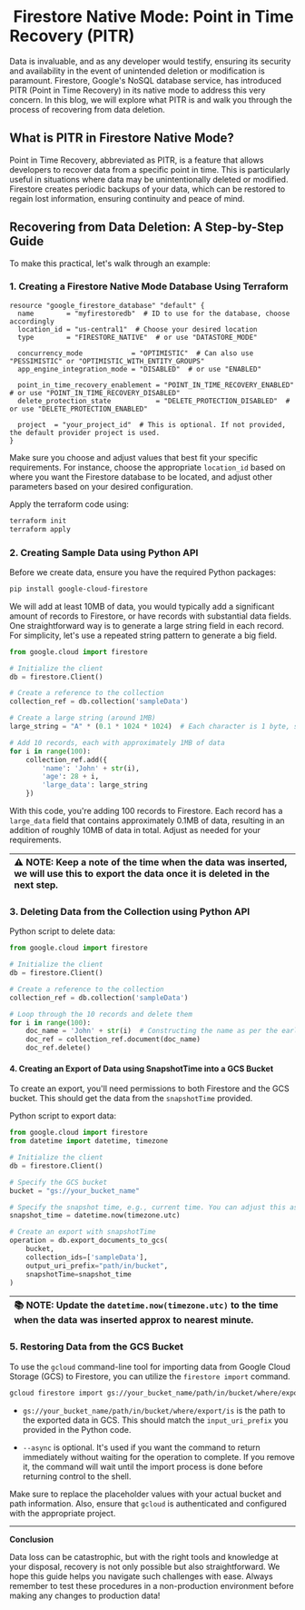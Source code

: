 #  Firestore Native Mode: Point in Time Recovery (PITR)

Data is invaluable, and as any developer would testify, ensuring its security and availability in the event of unintended deletion or modification is paramount. Firestore, Google's NoSQL database service, has introduced PITR (Point in Time Recovery) in its native mode to address this very concern. In this blog, we will explore what PITR is and walk you through the process of recovering from data deletion.

## What is PITR in Firestore Native Mode?

Point in Time Recovery, abbreviated as PITR, is a feature that allows developers to recover data from a specific point in time. This is particularly useful in situations where data may be unintentionally deleted or modified. Firestore creates periodic backups of your data, which can be restored to regain lost information, ensuring continuity and peace of mind.

## Recovering from Data Deletion: A Step-by-Step Guide

To make this practical, let's walk through an example:

### 1. **Creating a Firestore Native Mode Database Using Terraform**

```hcl
resource "google_firestore_database" "default" {
  name        = "myfirestoredb"  # ID to use for the database, choose accordingly
  location_id = "us-central1"  # Choose your desired location
  type        = "FIRESTORE_NATIVE"  # or use "DATASTORE_MODE"

  concurrency_mode            = "OPTIMISTIC"  # Can also use "PESSIMISTIC" or "OPTIMISTIC_WITH_ENTITY_GROUPS"
  app_engine_integration_mode = "DISABLED"  # or use "ENABLED"

  point_in_time_recovery_enablement = "POINT_IN_TIME_RECOVERY_ENABLED"  # or use "POINT_IN_TIME_RECOVERY_DISABLED" 
  delete_protection_state           = "DELETE_PROTECTION_DISABLED"  # or use "DELETE_PROTECTION_ENABLED"

  project  = "your_project_id"  # This is optional. If not provided, the default provider project is used.
}
```

Make sure you choose and adjust values that best fit your specific requirements. For instance, choose the appropriate `location_id` based on where you want the Firestore database to be located, and adjust other parameters based on your desired configuration.

Apply the terraform code using:

```bash
terraform init
terraform apply
```

### 2. **Creating Sample Data using Python API**

Before we create data, ensure you have the required Python packages:

```bash
pip install google-cloud-firestore
```

We will add at least 10MB of data, you would typically add a significant amount of records to Firestore, or have records with substantial data fields. One straightforward way is to generate a large string field in each record. For simplicity, let's use a repeated string pattern to generate a big field.

```python
from google.cloud import firestore

# Initialize the client
db = firestore.Client()

# Create a reference to the collection
collection_ref = db.collection('sampleData')

# Create a large string (around 1MB)
large_string = "A" * (0.1 * 1024 * 1024)  # Each character is 1 byte, so this string is approximately 1MB

# Add 10 records, each with approximately 1MB of data
for i in range(100):
    collection_ref.add({
        'name': 'John' + str(i),
        'age': 28 + i,
        'large_data': large_string
    })
```

With this code, you're adding 100 records to Firestore. Each record has a `large_data` field that contains approximately 0.1MB of data, resulting in an addition of roughly 10MB of data in total. Adjust as needed for your requirements.

| :warning: NOTE: Keep a note of the time when the data was inserted, we will use this to export the data once it is deleted in the next step. |
| :------------------------------------------------------------------------------------------------------------------------------------------- |

### 3. **Deleting Data from the Collection using Python API**

Python script to delete data:

```python
from google.cloud import firestore

# Initialize the client
db = firestore.Client()

# Create a reference to the collection
collection_ref = db.collection('sampleData')

# Loop through the 10 records and delete them
for i in range(100):
    doc_name = 'John' + str(i)  # Constructing the name as per the earlier code
    doc_ref = collection_ref.document(doc_name)
    doc_ref.delete()

```

#### 4. **Creating an Export of Data using SnapshotTime into a GCS Bucket**

To create an export, you'll need permissions to both Firestore and the GCS bucket. This should get the data from the `snapshotTime` provided.

Python script to export data:

```python
from google.cloud import firestore
from datetime import datetime, timezone

# Initialize the client
db = firestore.Client()

# Specify the GCS bucket
bucket = "gs://your_bucket_name"

# Specify the snapshot time, e.g., current time. You can adjust this as needed.
snapshot_time = datetime.now(timezone.utc)

# Create an export with snapshotTime
operation = db.export_documents_to_gcs(
    bucket, 
    collection_ids=['sampleData'], 
    output_uri_prefix="path/in/bucket",
    snapshotTime=snapshot_time
)
```

| :books: NOTE: Update the `datetime.now(timezone.utc)` to the time when the data was inserted approx to nearest minute. |
| :--------------------------------------------------------------------------------------------------------------------- |

### 5. **Restoring Data from the GCS Bucket**

To use the `gcloud` command-line tool for importing data from Google Cloud Storage (GCS) to Firestore, you can utilize the `firestore import` command.

```bash
gcloud firestore import gs://your_bucket_name/path/in/bucket/where/export/is --async
```

- `gs://your_bucket_name/path/in/bucket/where/export/is` is the path to the exported data in GCS. This should match the `input_uri_prefix` you provided in the Python code.
  
- `--async` is optional. It's used if you want the command to return immediately without waiting for the operation to complete. If you remove it, the command will wait until the import process is done before returning control to the shell.

Make sure to replace the placeholder values with your actual bucket and path information. Also, ensure that `gcloud` is authenticated and configured with the appropriate project.

---

**Conclusion**

Data loss can be catastrophic, but with the right tools and knowledge at your disposal, recovery is not only possible but also straightforward. We hope this guide helps you navigate such challenges with ease. Always remember to test these procedures in a non-production environment before making any changes to production data!
